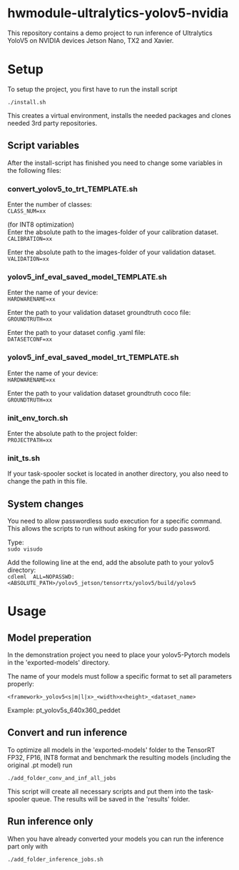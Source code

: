 # hwmodule-ultralytics-yolov5-nvidia
This repository contains a demo project to run inference of Ultralytics YoloV5 on NVIDIA devices Jetson Nano, TX2 and Xavier.

# Setup

To setup the project, you first have to run the install script

``
./install.sh
``

This creates a virtual environment, installs the needed packages and clones needed 3rd party repositories.

## Script variables
After the install-script has finished you need to change some variables in the following files:

### convert_yolov5_to_trt_TEMPLATE.sh

Enter the number of classes:  
``CLASS_NUM=xx``

(for INT8 optimization)  
Enter the absolute path to the images-folder of your calibration dataset.  
``CALIBRATION=xx``

Enter the absolute path to the images-folder of your validation dataset.  
``VALIDATION=xx``

### yolov5_inf_eval_saved_model_TEMPLATE.sh
Enter the name of your device:  
``HARDWARENAME=xx``

Enter the path to your validation dataset groundtruth coco file:  
``GROUNDTRUTH=xx``

Enter the path to your dataset config .yaml file:  
``DATASETCONF=xx``

### yolov5_inf_eval_saved_model_trt_TEMPLATE.sh
Enter the name of your device:  
``HARDWARENAME=xx``

Enter the path to your validation dataset groundtruth coco file:  
``GROUNDTRUTH=xx``

### init_env_torch.sh
Enter the absolute path to the project folder:  
``PROJECTPATH=xx``

### init_ts.sh
If your task-spooler socket is located in another directory, you also need to change the path in this file.

## System changes
You need to allow passwordless sudo execution for a specific command. This allows the scripts to run without asking for your sudo password.

Type:  
``sudo visudo``

Add the following line at the end, add the absolute path to your yolov5 directory:  
``cdleml  ALL=NOPASSWD:<ABSOLUTE_PATH>/yolov5_jetson/tensorrtx/yolov5/build/yolov5``


# Usage

## Model preperation

In the demonstration project you need to place your yolov5-Pytorch models in the 'exported-models' directory.

The name of your models must follow a specific format to set all parameters properly:

``
<framework>_yolov5<s|m|l|x>_<width>x<height>_<dataset_name>  
``

Example: pt_yolov5s_640x360_peddet

## Convert and run inference

To optimize all models in the 'exported-models' folder to the TensorRT FP32, FP16, INT8 format and benchmark the resulting models (including the original .pt model) run

``
./add_folder_conv_and_inf_all_jobs
``

This script will create all necessary scripts and put them into the task-spooler queue. The results will be saved in the 'results' folder.

## Run inference only

When you have already converted your models you can run the inference part only with

``
./add_folder_inference_jobs.sh
``
